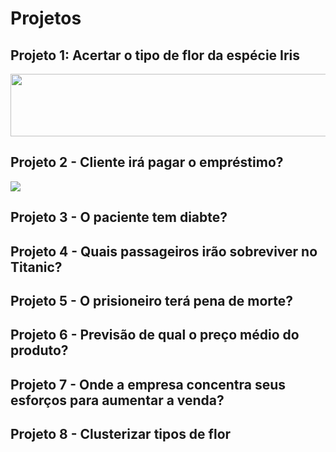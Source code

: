 # Projetos

## Projeto 1: Acertar o tipo de flor da espécie Iris

<img src="https://camo.githubusercontent.com/56808c93ee85ffa474b0f8300e454b4a4ac1caae74774c371d826dc84b3805c1/687474703a2f2f6d69726f2e6d656469756d2e636f6d2f6d61782f313030302f312a486835336d4f4634587934654f526a4c696c4b4f77412e706e67"  width="700" height="100"/>

## Projeto 2 - Cliente irá pagar o empréstimo?

![](https://camo.githubusercontent.com/532f057a7d89d8e0fdf4982927f0fe650a6e9019bf603432e8ab3f8d83e69c1f/68747470733a2f2f776f726c6466696e616e6369616c7265766965772e636f6d2f77702d636f6e74656e742f75706c6f6164732f323032302f30322f506572736f6e616c5f6c6f616e5f636f6e636570745f776974685f636f6e74726163745f616e645f6d6f6e65795f7775747768616e666f746f5f47657474795f496d616765735f6c617267652e6a7067)

## Projeto 3 - O paciente tem diabte?


## Projeto 4 - Quais passageiros irão sobreviver no Titanic?

## Projeto 5 - O prisioneiro terá pena de morte?

## Projeto 6 - Previsão de qual o preço médio do produto?

## Projeto 7 - Onde a empresa concentra seus esforços para aumentar a venda?

## Projeto 8 - Clusterizar tipos de flor
